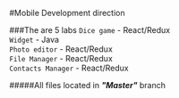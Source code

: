 #Mobile Development direction

###The are 5 labs 
`Dice game` - React/Redux<br>
`Widget` - Java<br>
`Photo editor` - React/Redux<br>
`File Manager` - React/Redux<br>
`Contacts Manager` -  React/Redux<br>

#####All files located in ***"Master"*** branch